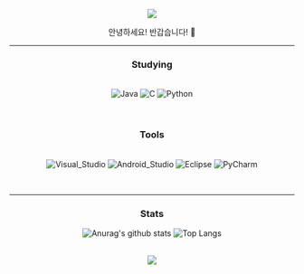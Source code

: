 <div align="center">
<p>
<img src="https://capsule-render.vercel.app/api?type=Rounded&color=timeGradient&height=300&section=header&text=Hello!&fontSize=90&animation=fadeIn" />
</p>
안녕하세요! 반갑습니다! 👋

<hr>
<h3>Studying</h3>
<p>
<br>
<img alt="Java" src="https://img.shields.io/badge/-Java-orange?logo=Oracle"/>
<img alt="C" src="https://img.shields.io/badge/-C-%2300599C?logo=c"/>
<img alt="Python" src="https://img.shields.io/badge/-Python-black?logo=Python"/>
</p>

<br>

<h3>Tools</h3>
<p>
<br>
<img alt="Visual_Studio" src="https://img.shields.io/badge/-VisualStudio-blueviolet?logo=VisualStudio"/>
<img alt="Android_Studio" src="https://img.shields.io/badge/-AndroidStudio-blue?logo=android"/>
<img alt="Eclipse" src="https://img.shields.io/badge/-Eclipse%20IDE-%232C2255?logo=EclipseIDE"/>
<img alt="PyCharm" src="https://img.shields.io/badge/-PyCharm-%2300B14F?logo=PyCharm"/>
</p>

<br>
<hr>
<h3>Stats</h3>
 
![Anurag's github stats](https://github-readme-stats.vercel.app/api?username=parksukhun&show_icons=true&theme=tokyonight)
![Top Langs](https://github-readme-stats.vercel.app/api/top-langs/?username=parksukhun&layout=compact&theme=tokyonight)
<br>
<br>
 <p>
 <a href="https://hits.seeyoufarm.com"><img src="https://hits.seeyoufarm.com/api/count/incr/badge.svg?url=https%3A%2F%2Fgithub.com%2Fparksukhun&count_bg=%2379C83D&title_bg=%2379C83D&icon=azurepipelines.svg&icon_color=%230D789E&title=hits&edge_flat=false"/></a>
</p>
 
</div>
